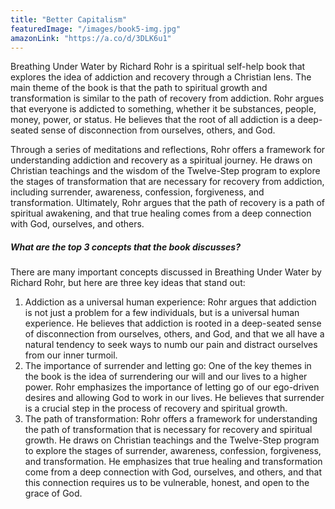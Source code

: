 ```yaml
---
title: "Better Capitalism"
featuredImage: "/images/book5-img.jpg"
amazonLink: "https://a.co/d/3DLK6u1"
---
```


<!-- Main Theme Details -->

Breathing Under Water by Richard Rohr is a spiritual self-help book
that explores the idea of addiction and recovery through a Christian
lens. The main theme of the book is that the path to spiritual
growth and transformation is similar to the path of recovery from
addiction. Rohr argues that everyone is addicted to something,
whether it be substances, people, money, power, or status. He
believes that the root of all addiction is a deep-seated sense of
disconnection from ourselves, others, and God.

Through a series of meditations and reflections, Rohr offers a
framework for understanding addiction and recovery as a spiritual
journey. He draws on Christian teachings and the wisdom of the
Twelve-Step program to explore the stages of transformation that are
necessary for recovery from addiction, including surrender,
awareness, confession, forgiveness, and transformation. Ultimately,
Rohr argues that the path of recovery is a path of spiritual
awakening, and that true healing comes from a deep connection with
God, ourselves, and others.

##### What are the top 3 concepts that the book discusses?

There are many important concepts discussed in Breathing Under Water
by Richard Rohr, but here are three key ideas that stand out:

1. Addiction as a universal human experience: Rohr argues that
   addiction is not just a problem for a few individuals, but is a
   universal human experience. He believes that addiction is rooted
   in a deep-seated sense of disconnection from ourselves, others,
   and God, and that we all have a natural tendency to seek ways to
   numb our pain and distract ourselves from our inner turmoil.
1. The importance of surrender and letting go: One of the key themes
   in the book is the idea of surrendering our will and our lives to
   a higher power. Rohr emphasizes the importance of letting go of
   our ego-driven desires and allowing God to work in our lives. He
   believes that surrender is a crucial step in the process of
   recovery and spiritual growth.
1. The path of transformation: Rohr offers a framework for
   understanding the path of transformation that is necessary for
   recovery and spiritual growth. He draws on Christian teachings and
   the Twelve-Step program to explore the stages of surrender,
   awareness, confession, forgiveness, and transformation. He
   emphasizes that true healing and transformation come from a deep
   connection with God, ourselves, and others, and that this
   connection requires us to be vulnerable, honest, and open to the
   grace of God.
